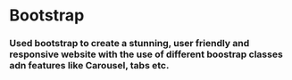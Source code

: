 # Bootstrap

### Used bootstrap to create a stunning, user friendly and responsive website with the use of different boostrap classes adn features like Carousel, tabs etc.
